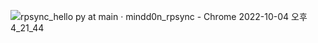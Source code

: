 ![rpsync_hello py at main · mindd0n_rpsync - Chrome 2022-10-04 오후 4_21_44](https://user-images.githubusercontent.com/112846255/193758861-e6c20f9d-43db-4176-9df7-b3cbb64e98f5.png)
